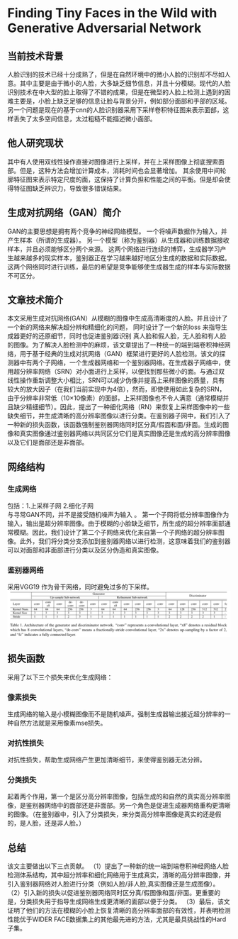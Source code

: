 # Finding Tiny Faces in the Wild with Generative Adversarial Network
## 当前技术背景
  人脸识别的技术已经十分成熟了，但是在自然环境中的微小人脸的识别却不尽如人意。其中主要是由于微小的人脸，大多缺乏细节信息，并且十分模糊。现代的人脸识别技术在中大型的脸上取得了不错的成果，但是在微型的人脸上检测上遇到的困难主要是，小脸上缺乏足够的信息让脸与背景分开，例如部分面部和手部的区域。另一个问题是现在的基于cnn的人脸识别器采用下采样卷积特征图来表示面部，这样丢失了太多空间信息，太过粗糙不能描述微小面部。

## 他人研究现状
  其中有人使用双线性操作直接对图像进行上采样，并在上采样图像上彻底搜索面部。但是，这种方法会增加计算成本，消耗时间也会显著增加。
其余使用中间轮廓特征图来表示特定尺度的面，这保持了计算负担和性能之间的平衡。但是却会使得特征图缺乏辨识力，导致很多错误结果。

## 生成对抗网络（GAN）简介
  GAN的主要思想是拥有两个竞争的神经网络模型。 一个将噪声数据作为输入，并产生样本（所谓的生成器）。 另一个模型（称为鉴别器）从生成器和训练数据接收样本，并且必须能够区分两个来源。 这两个网络进行连续的博弈，生成器学习产生越来越多的现实样本，鉴别器正在学习越来越好地区分生成的数据和实际数据。 这两个网络同时进行训练，最后的希望是竞争能够使生成器生成的样本与实际数据不可区分。
## 文章技术简介
  本文采用生成对抗网络(GAN）从模糊的图像中生成高清晰度的人脸。并且设计了一个新的网络来解决超分辨和精细化的问题，  同时设计了一个新的loss 来指导生成器更好的还原细节，同时也促进鉴别器识别 真人脸和假人脸，无人脸和有人脸的图像。为了解决人脸检测中的麻烦，该文章提出了一种统一的端到端卷积神经网络，用于基于经典的生成对抗网络（GAN）框架进行更好的人脸检测。该文的探测器中有两个子网络，一个生成器网络和一个鉴别器网络。在生成器子网络中，使用超分辨率网络（SRN）对小面进行上采样，以便找到那些微小的面。与通过双线性操作重新调整大小相比，SRN可以减少伪像并提高上采样图像的质量，具有较大的放大因子（在我们当前实现中为4倍），然而，即使使用如此复杂的SRN，由于分辨率非常低（10×10像素）的面部，上采样图像也不令人满意（通常模糊并且缺少精细细节）。因此，提出了一种细化网络（RN）来恢复上采样图像中的一些缺失细节，并生成清晰的高分辨率图像以进行分类。在鉴别器子网中，我们引入了一种新的损失函数，该函数强制鉴别器网络同时区分真/假面和面/非面。生成的图像和真实图像通过鉴别器网络以共同区分它们是真实图像还是生成的高分辨率图像以及它们是面部还是非面部。

## 网络结构
### 生成网络
  包括：1.上采样子网  2.细化子网   
  与寻常GAN不同，并不是接受随机噪声为输入 。 第一个子网将低分辨率图像作为输入，输出是超分辨率图像。由于模糊的小脸缺乏细节，所生成的超分辨率面部通常模糊。因此，我们设计了第二个子网络来优化来自第一个子网络的超分辨率图像。此外，我们将分类分支添加到鉴别器网络以进行检测，这意味着我们的鉴别器可以对面部和非面部进行分类以及区分伪造和真实图像。
### 鉴别器网络
  采用VGG19 作为骨干网络，同时避免过多的下采样。
  ![生成器鉴别器网络架构](https://github.com/Alannnnnn/paper_notes/blob/master/82E66D88-D175-4BEB-8E62-D54667BC208E.png)
## 损失函数
  采用了以下三个损失来优化生成网络：
### 像素损失
  生成网络的输入是小模糊图像而不是随机噪声。强制生成器输出接近超分辨率的一种自然方法就是采用像素mse损失。
### 对抗性损失

  对抗性损失，帮助生成网络产生更加清晰细节，来使得鉴别器无法分辨。
### 分类损失

  起着两个作用，第一个是区分高分辨率图像，包括生成的和自然的真实高分辨率图像，是鉴别器网络中的面部还是非面部。另一个角色是促进生成器网络重构更清晰的图像。（在鉴别器中，引入了分类损失，来分类高分辨率图像是真实的还是假的，是人脸，还是非人脸。）
  
## 总结
该文主要做出以下三点贡献。 （1）提出了一种新的统一端到端卷积神经网络人脸检测体系结构，其中超分辨率和细化网络用于生成真实，清晰的高分辨率图像，并引入鉴别器网络对人脸进行分类（例如人脸/非人脸,真实图像还是生成图像）。 （2）引入新的损失以促进鉴别器网络同时区分真/假图像和面/非面。更重要的是，分类损失用于指导生成网络生成更清晰的面部以便于分类。 （3）最后，该文证明了他们的方法在模糊的小脸上恢复清晰的高分辨率面部的有效性，并表明检测性能优于WIDER FACE数据集上的其他最先进的方法，尤其是最具挑战性的Hard子集。


 
